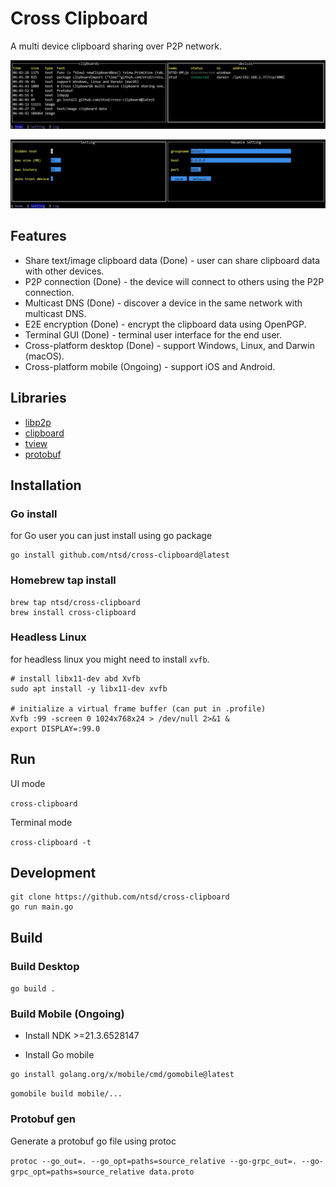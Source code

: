 # Cross Clipboard

A multi device clipboard sharing over P2P network.

![Cross Clipboard Preview](/docs/preview-home.jpg)

![Cross Clipboard Preview](/docs/preview-setting.jpg)

## Features

- Share text/image clipboard data (Done) - user can share clipboard data with other devices.
- P2P connection (Done) - the device will connect to others using the P2P connection.
- Multicast DNS (Done) - discover a device in the same network with multicast DNS.
- E2E encryption (Done) - encrypt the clipboard data using OpenPGP.
- Terminal GUI (Done) - terminal user interface for the end user.
- Cross-platform desktop (Done) - support Windows, Linux, and Darwin (macOS).
- Cross-platform mobile (Ongoing) - support iOS and Android.

## Libraries 

- [libp2p](https://github.com/libp2p/go-libp2p)
- [clipboard](https://github.com/golang-design/clipboard)
- [tview](https://github.com/rivo/tview)
- [protobuf](https://developers.google.com/protocol-buffers)

## Installation

### Go install

for Go user you can just install using go package

```shell
go install github.com/ntsd/cross-clipboard@latest
```

### Homebrew tap install

```shell
brew tap ntsd/cross-clipboard
brew install cross-clipboard
```

### Headless Linux

for headless linux you might need to install `xvfb`.

```shell
# install libx11-dev abd Xvfb
sudo apt install -y libx11-dev xvfb

# initialize a virtual frame buffer (can put in .profile)
Xvfb :99 -screen 0 1024x768x24 > /dev/null 2>&1 &
export DISPLAY=:99.0
```

## Run

UI mode

`cross-clipboard`

Terminal mode

`cross-clipboard -t`

## Development

```shell
git clone https://github.com/ntsd/cross-clipboard
go run main.go
```

## Build

### Build Desktop

`go build .`

### Build Mobile (Ongoing)

- Install NDK >=21.3.6528147

- Install Go mobile

```shell
go install golang.org/x/mobile/cmd/gomobile@latest
```

`gomobile build mobile/...`

### Protobuf gen

Generate a protobuf go file using protoc

`protoc --go_out=. --go_opt=paths=source_relative --go-grpc_out=. --go-grpc_opt=paths=source_relative data.proto`
